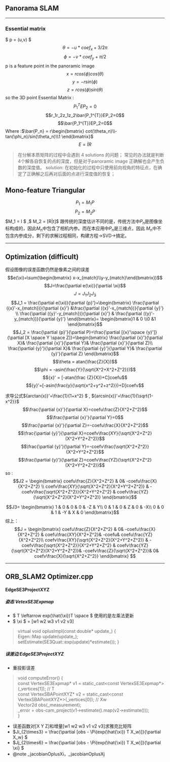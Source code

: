 ## Panorama SLAM
------
### Essential matrix 
$  p = (u,v) $ 
$$ \theta = -u*coef_x+3/2\pi$$
$$ \phi = -v*coef_y+\pi/2$$ p is a feature point in the panoramic image  
$$x = r cos(\phi )cos(\theta ) $$
$$y = -r sin(\phi )$$
$$z = r cos(\phi)sin(\theta)$$
so the 3D point Essential Matrix : 
$$ P_1^{T}EP_2=0$$
$$r_1r_2z_1z_2\bar{P_1^{T}}EP_2=0$$
$$\bar{P_1^{T}}EP_2=0$$
Where  :$\bar{P_n} = r\begin{bmatrix}
cot(\theta_n)\\-tan(\phi_n)/sin(\theta_n)\\1
\end{bmatrix}$
$$E= \hat{t}R$$


>在分解本质矩阵的过程中会遇到 4 solutions 的问题；
常见的办法就是判断4个解各自恢复的点的深度，但是对于panoramic image 正确解也会产生负数的深度值。
solution: 
在初始化的过程中只使用前向视角的特征点，在确定了正确解之后再对后面的点进行深度值的恢复；

## Mono-feature Triangular 
$$P_1=M_1P$$
$$P_2=M_2P$$
$M_1 = I $ ,$ M_2 = [R|t]$
跟传统的深度估计不同的是，传统方法中$P_n$是图像坐标构成的，因此$M_n$中包含了相机内参。而在本应用中$P_n$是三维点，因此 $M_n$中不包含内参成分，剩下的求解过程相同，构建方程->SVD->搞定。

---
## Optimization (difficult) 
假设图像的误差函数仍然是像素之间的误差
$$e(\xi)=\sum(\begin{bmatrix}
x-x_{match}\\y-y_{match}\end{bmatrix})$$
$$J=\frac{\partial e(\xi)}{\partial \xi}$$
$$J=J_1J_2J_3$$
$$J_1 = \frac{\partial e(\xi)}{\partial {p}'}=\begin{bmatrix} 
\frac{\partial ({x}'-x_{match})}{\partial {x}'} &\frac{\partial ({x}'-x_{match})}{\partial {y}'}
\\ \frac{\partial ({y}'-y_{match})}{\partial {x}'} & 
\frac{\partial ({y}'-y_{match})}{\partial {y}'} \end{bmatrix}=
\begin{bmatrix}1 & 0 \\0 &1 \end{bmatrix}$$
$$J_2  =  \frac{\partial {p}'}{\partial P}=\frac{\partial [{x}'\space  {y}']}{\partial [X \space Y \space Z]}=\begin{bmatrix}
\frac{\partial {x}'}{\partial X}&
\frac{\partial {x}'}{\partial Y}&
\frac{\partial {x}'}{\partial Z}\\
\frac{\partial {y}'}{\partial X}&
\frac{\partial {y}'}{\partial Y}&
\frac{\partial {y}'}{\partial Z}
\end{bmatrix}$$
$$\theta = atan(\frac{Z}{X})$$
$$\phi = -asin(\frac{Y}{\sqrt{X^2+X^2+Z^2}})$$
$${x}' = [-atan(\frac {Z}{X})+C]coefu$$
$${y}'=[-asin(\frac{y}{\sqrt{x^2+y^2+z^2}})+D]coefv$$

求导公式${arctan(x)}'=\frac{1}{1+x^2} $ , 
${arcsin(x)}'=\frac{1}{\sqrt{1-x^2}}$
$$\frac{\partial {x}'}{\partial X}=coefu\frac{Z}{X^2+Z^2}$$
$$\frac{\partial {x}'}{\partial Y}=0$$
$$\frac{\partial {x}'}{\partial Z}=-coefu\frac{X}{X^2+Z^2}$$
$$\frac{\partial {y}'}{\partial X}=coefv\frac{XY}{\sqrt{X^2+Z^2}(X^2+Y^2+Z^2)}$$
$$\frac{\partial {y}'}{\partial Y}=-coefv\frac{\sqrt{X^2+Z^2}}{X^2+Y^2+Z^2}$$
$$\frac{\partial {y}'}{\partial Z}=coefv\frac{YZ}{\sqrt{X^2+Z^2}(X^2+Y^2+Z^2)}$$
so :
$$J2 = \begin{bmatrix}
coefu\frac{Z}{X^2+Z^2} &
0& 
-coefu\frac{X}{X^2+Z^2} \\
coefv\frac{XY}{\sqrt{X^2+Z^2}(X^2+Y^2+Z^2)} &
-coefv\frac{\sqrt{X^2+Z^2}}{X^2+Y^2+Z^2} &
coefv\frac{YZ}{\sqrt{X^2+Z^2}(X^2+Y^2+Z^2)}
\end{bmatrix}$$

$$J3= \begin{bmatrix}
1 &  0 & 0 & 0 & -Z & Y\\
0 & 1 & 0 & Z & 0 & -X\\
0 & 0 & 1 & -Y & X & 0 
\end{bmatrix}$$
综上：
$$J = \begin{bmatrix}
coefu\frac{Z}{X^2+Z^2} &
0& 
-coefu\frac{X}{X^2+Z^2} &
coefu\frac{XY}{X^2+Z^2}&
-coefu&
coefu\frac{YZ}{X^2+Z^2}\\
coefv\frac{XY}{\sqrt{X^2+Z^2}(X^2+Y^2+Z^2)} &
-coefv\frac{\sqrt{X^2+Z^2}}{X^2+Y^2+Z^2} &
coefv\frac{YZ}{\sqrt{X^2+Z^2}(X^2+Y^2+Z^2)}&
-coefv\frac{Z}{\sqrt{X^2+Z^2}}&
0&
coefv\frac{X}{\sqrt{X^2+Z^2}}
\end{bmatrix}
$$

$$$$

----
## ORB_SLAM2 Optimizer.cpp 
#### EdgeSE3ProjectXYZ
##### 姿态 VetexSE3Expmap 

  * $ T \leftarrow exp(\hat{\xi})T \space  $  使用的是左乘法更新 
  * $ \xi $ = [w1 w2 w3 v1 v2 v3]  
   >  virtual void oplusImpl(const double* update_)  { </br>
  Eigen::Map<const Vector6d> update(update_);  
    setEstimate(SE3Quat::exp(update)*estimate());
  } 

##### 误差边 EdgeSE3ProjectXYZ
  * 重投影误差
> void computeError()  {  </br>
    const VertexSE3Expmap* v1 = static_cast<const VertexSE3Expmap*>(_vertices[1]); // T</br>
    const VertexSBAPointXYZ* v2 = static_cast<const VertexSBAPointXYZ*>(_vertices[0]); // Xw</br>
    Vector2d obs(_measurement);</br>
    _error = obs-cam_project(v1->estimate().map(v2->estimate()));</br>
  }
  
  * 误差函数对[X Y Z]和增量[w1 w2 w3 v1 v2 v3]求雅克比矩阵 
   * $Ji_{2\times3} = \frac{\partial [obs - \Pi(exp(\hat{\xi}) T X_w)]}{\partial X_w} $ 
   * $Jj_{2\times6} = \frac{\partial [obs - \Pi(exp(\hat{\xi}) T X_w)]}{\partial \xi} $ 
   * @note _jacobianOplusXi，_jacobianOplusXj
  




